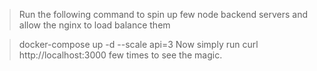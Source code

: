 > Run the following command to spin up few node backend servers and allow the nginx to load balance them

> docker-compose up -d --scale api=3
Now simply run curl http://localhost:3000 few times to see the magic. 
